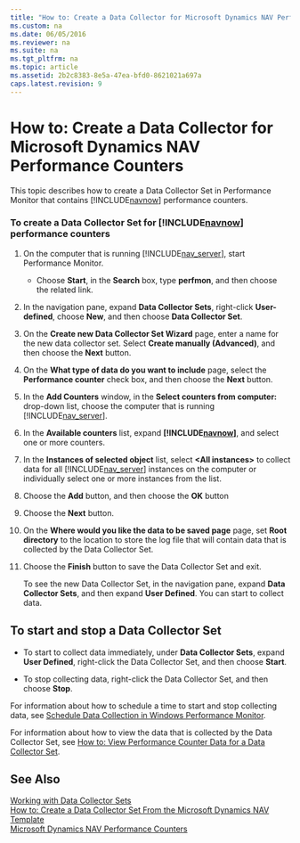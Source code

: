 ```yaml
---
title: "How to: Create a Data Collector for Microsoft Dynamics NAV Performance Counters"
ms.custom: na
ms.date: 06/05/2016
ms.reviewer: na
ms.suite: na
ms.tgt_pltfrm: na
ms.topic: article
ms.assetid: 2b2c8383-8e5a-47ea-bfd0-8621021a697a
caps.latest.revision: 9
---
```

# How to: Create a Data Collector for Microsoft Dynamics NAV Performance Counters
This topic describes how to create a Data Collector Set in Performance Monitor that contains [!INCLUDE[navnow](../dynamics-nav/includes/navnow_md.md)] performance counters.  
  
### To create a Data Collector Set for [!INCLUDE[navnow](../dynamics-nav/includes/navnow_md.md)] performance counters  
  
1.  On the computer that is running [!INCLUDE[nav_server](../dynamics-nav/includes/nav_server_md.md)], start Performance Monitor.  
  
    -   Choose **Start**, in the **Search** box, type **perfmon**, and then choose the related link.  
  
2.  In the navigation pane, expand **Data Collector Sets**, right\-click **User\-defined**, choose **New**, and then choose **Data Collector Set**.  
  
3.  On the **Create new Data Collector Set Wizard** page, enter a name for the new data collector set. Select **Create manually \(Advanced\)**, and then choose the **Next** button.  
  
4.  On the **What type of data do you want to include** page, select the **Performance counter** check box, and then choose the **Next** button.  
  
5.  In the **Add Counters** window, in the **Select counters from computer:** drop\-down list, choose the computer that is running [!INCLUDE[nav_server](../dynamics-nav/includes/nav_server_md.md)].  
  
6.  In the **Available counters** list, expand **[!INCLUDE[navnow](../dynamics-nav/includes/navnow_md.md)]**, and select one or more counters.  
  
7.  In the **Instances of selected object** list, select **\<All instances\>** to collect data for all [!INCLUDE[nav_server](../dynamics-nav/includes/nav_server_md.md)] instances on the computer or individually select one or more instances from the list.  
  
8.  Choose the **Add** button, and then choose the **OK** button  
  
9. Choose the **Next** button.  
  
10. On the **Where would you like the data to be saved page** page, set **Root directory** to the location to store the log file that will contain data that is collected by the Data Collector Set.  
  
11. Choose the **Finish** button to save the Data Collector Set and exit.  
  
     To see the new Data Collector Set, in the navigation pane, expand **Data Collector Sets**, and then expand **User Defined**. You can start to collect data.  
  
##  <a name="StartDataCollectorSet"></a> To start and stop a Data Collector Set  
  
-   To start to collect data immediately, under **Data Collector Sets**, expand **User Defined**, right\-click the Data Collector Set, and then choose **Start**.  
  
-   To stop collecting data, right\-click the Data Collector Set, and then choose **Stop**.  
  
 For information about how to schedule a time to start and stop collecting data, see [Schedule Data Collection in Windows Performance Monitor](http://technet.microsoft.com/en-us/library/cc722312.aspx).  
  
 For information about how to view the data that is collected by the Data Collector Set, see [How to: View Performance Counter Data for a Data Collector Set](../Topic/How%20to:%20View%20Performance%20Counter%20Data%20for%20a%20Data%20Collector%20Set.md).  
  
## See Also  
 [Working with Data Collector Sets](../dynamics-nav/Working-with-Data-Collector-Sets.md)   
 [How to: Create a Data Collector Set From the Microsoft Dynamics NAV Template](../Topic/How%20to:%20Create%20a%20Data%20Collector%20Set%20From%20the%20Microsoft%20Dynamics%20NAV%20Template.md)   
 [Microsoft Dynamics NAV Performance Counters](../dynamics-nav/Microsoft-Dynamics-NAV-Performance-Counters.md)